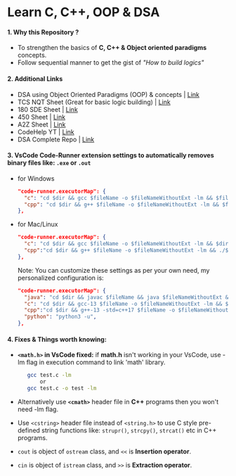# Learn C, C++, OOP & DSA

#### 1. Why this Repository ?

- To strengthen the basics of **C, C++ & Object oriented paradigms** concepts.
- Follow sequential manner to get the gist of *"How to build logics"*

#### 2. Additional Links

- DSA using Object Oriented Paradigms (OOP) & concepts | [Link](https://github.com/princebansal7/DSA-Sheets-Code/tree/main/DSA-Object-Oriented-Style)
- TCS NQT Sheet (Great for basic logic building) | [Link](https://github.com/princebansal7/DSA-Sheets-Code/tree/main/TCS-NQT-Sheet)
- 180 SDE Sheet | [Link](https://github.com/princebansal7/DSA-Sheets-Code/tree/main/180-SDE-Sheet)
- 450 Sheet | [Link](https://github.com/princebansal7/DSA-Sheets-Code/tree/main/450-DSA-Sheet)
- A2Z Sheet | [Link](https://github.com/princebansal7/DSA-Sheets-Code/tree/main/A2Z-Sheet)
- CodeHelp YT | [Link](https://github.com/princebansal7/DSA-Sheets-Code/tree/main/Codehelp-Youtube)
- DSA Complete Repo | [Link](https://github.com/princebansal7/DSA-Sheets-Code)

#### 3. VsCode **Code-Runner** extension settings to automatically removes binary files like: `.exe` or `.out`

  - for Windows

    ```JSON
    "code-runner.executorMap": {
      "c": "cd $dir && gcc $fileName -o $fileNameWithoutExt -lm && $fileNameWithoutExt.exe && del $fileNameWithoutExt.exe",
      "cpp": "cd $dir && g++ $fileName -o $fileNameWithoutExt -lm && $fileNameWithoutExt.exe && del $fileNameWithoutExt.exe"
    },
    ```
  - for Mac/Linux
   
    ```JSON
    "code-runner.executorMap": {
      "c": "cd $dir && gcc $fileName -o $fileNameWithoutExt -lm && $dir$fileNameWithoutExt && rm $dir$fileNameWithoutExt",
      "cpp":"cd $dir && g++ $fileName -o $fileNameWithoutExt -lm && ./$fileNameWithoutExt && rm ./$fileNameWithoutExt",
    },
    ```
    Note: You can customize these settings as per your own need, my personalized configuration is:
    
    ```JSON
    "code-runner.executorMap": {
      "java": "cd $dir && javac $fileName && java $fileNameWithoutExt && rm $fileNameWithoutExt.class",
      "c": "cd $dir && gcc-13 $fileName -o $fileNameWithoutExt -lm && $dir$fileNameWithoutExt && rm $dir$fileNameWithoutExt",
      "cpp":"cd $dir && g++-13 -std=c++17 $fileName -o $fileNameWithoutExt -lm && ./$fileNameWithoutExt && rm ./$fileNameWithoutExt",
      "python": "python3 -u",
    },
    ```

#### 4. **Fixes & Things worth knowing:** 

- **`<math.h>` in VsCode fixed:** if **math.h** isn't working in your VsCode, use -lm flag in execution command to link 'math' library.
    
     ```bash
        gcc test.c -lm
            or
        gcc test.c -o test -lm
     ```
- Alternatively use **`<cmath>`** header file in **C++** programs then you won't need -lm flag.
- Use `<cstring>` header file instead of `<string.h>` to use C style pre-defined string functions like: `strupr()`, `strcpy()`, `strcat()` etc in C++ programs.
- `cout` is object of `ostream` class, and `<<` is **Insertion operator**.
- `cin` is object of `istream` class, and `>>` is **Extraction operator**.